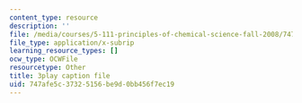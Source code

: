 ```yaml
---
content_type: resource
description: ''
file: /media/courses/5-111-principles-of-chemical-science-fall-2008/747afe5c37325156be9d0bb456f7ec19_LPh2Ut7D4WA.vtt
file_type: application/x-subrip
learning_resource_types: []
ocw_type: OCWFile
resourcetype: Other
title: 3play caption file
uid: 747afe5c-3732-5156-be9d-0bb456f7ec19
---
```

